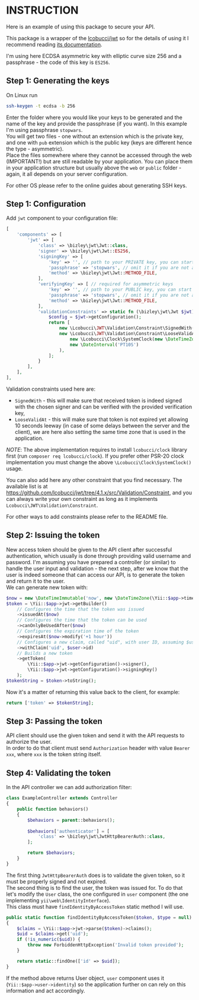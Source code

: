# INSTRUCTION

Here is an example of using this package to secure your API. 

This package is a wrapper of the [lcobucci/jwt](https://github.com/lcobucci/jwt) so for the details of using it 
I recommend reading [its documentation](https://lcobucci-jwt.readthedocs.io/en/latest/).

I'm using here ECDSA asymmetric key with elliptic curve size 256 and a passphrase - the code of this key is `ES256`.

## Step 1: Generating the keys

On Linux run

```sh
ssh-keygen -t ecdsa -b 256
```

Enter the folder where you would like your keys to be generated and the name of the key and provide the passphrase 
(if you want). In this example I'm using passphrase `stopwars`.  
You will get two files - one without an extension which is the private key, and one with `pub` extension which is 
the public key (keys are different hence the type - asymmetric).  
Place the files somewhere where they cannot be accessed through the web (IMPORTANT!) but are still readable by your 
application. You can place them in your application structure but usually above the `web` or `public` folder - again, 
it all depends on your server configuration.

For other OS please refer to the online guides about generating SSH keys.

## Step 1: Configuration

Add `jwt` component to your configuration file:

```php
[
    'components' => [
        'jwt' => [
            'class' => \bizley\jwt\Jwt::class,
            'signer' => \bizley\jwt\Jwt::ES256,
            'signingKey' => [
                'key' => '', // path to your PRIVATE key, you can start the path with @ to indicate this is a Yii alias
                'passphrase' => 'stopwars', // omit it if you are not adding any passphrase
                'method' => \bizley\jwt\Jwt::METHOD_FILE,
            ],
            'verifyingKey' => [ // required for asymmetric keys
                'key' => '', // path to your PUBLIC key, you can start the path with @ to indicate this is a Yii alias
                'passphrase' => 'stopwars', // omit it if you are not adding any passphrase
                'method' => \bizley\jwt\Jwt::METHOD_FILE,
            ],
            'validationConstraints' => static fn (\bizley\jwt\Jwt $jwt) {
                $config = $jwt->getConfiguration();
                return [
                    new \Lcobucci\JWT\Validation\Constraint\SignedWith($config->signer(), $config->verificationKey()),
                    new \Lcobucci\JWT\Validation\Constraint\LooseValidAt(
                        new \Lcobucci\Clock\SystemClock(new \DateTimeZone(\Yii::$app->timeZone)),
                        new \DateInterval('PT10S')
                    ),
                ];
            }
        ],
    ],
],
```

Validation constraints used here are:
 - `SignedWith` - this will make sure that received token is indeed signed with the chosen signer and can be verified 
   with the provided verification key,
 - `LooseValidAt` - this will make sure that token is not expired yet allowing 10 seconds leeway (in case of some delays
   between the server and the client), we are here also setting the same time zone that is used in the application.

*NOTE*: The above implementation requires to install `lcobucci/clock` library first (run `composer req lcobucci/clock`).
If you prefer other PSR-20 clock implementation you must change the above `\Lcobucci\Clock\SystemClock()` usage.

You can also add here any other constraint that you find necessary. The available list is at 
https://github.com/lcobucci/jwt/tree/4.1.x/src/Validation/Constraint, and you can always write your own constraint as 
long as it implements `Lcobucci\JWT\Validation\Constraint`.

For other ways to add constraints please refer to the README file.

## Step 2: Issuing the token

New access token should be given to the API client after successful authentication, which usually is done through 
providing valid username and password. I'm assuming you have prepared a controller (or similar) to handle the user input 
and validation - the next step, after we know that the user is indeed someone that can access our API, is to generate 
the token and return it to the user.  
We can generate new token with:

```php
$now = new \DateTimeImmutable('now', new \DateTimeZone(\Yii::$app->timeZone));
$token = \Yii::$app->jwt->getBuilder()
    // Configures the time that the token was issued
    ->issuedAt($now)
    // Configures the time that the token can be used
    ->canOnlyBeUsedAfter($now)
    // Configures the expiration time of the token
    ->expiresAt($now->modify('+1 hour'))
    // Configures a new claim, called "uid", with user ID, assuming $user is the authenticated user object
    ->withClaim('uid', $user->id)
    // Builds a new token
    ->getToken(
        \Yii::$app->jwt->getConfiguration()->signer(),
        \Yii::$app->jwt->getConfiguration()->signingKey()
    );
$tokenString = $token->toString();
```

Now it's a matter of returning this value back to the client, for example:

```php
return ['token' => $tokenString];
```

## Step 3: Passing the token

API client should use the given token and send it with the API requests to authorize the user.  
In order to do that client must send `Authorization` header with value `Bearer xxx`, where `xxx` is the token string 
itself.

## Step 4: Validating the token

In the API controller we can add authorization filter:

```php
class ExampleController extends Controller
{
    public function behaviors()
    {
        $behaviors = parent::behaviors();
        
        $behaviors['authenticator'] = [
            'class' => \bizley\jwt\JwtHttpBearerAuth::class,
        ];

        return $behaviors;
    }
}
```

The first thing `JwtHttpBearerAuth` does is to validate the given token, so it must be properly signed and not expired.  
The second thing is to find the user, the token was issued for. To do that let's modify the `User` class, the one 
configured in `user` component (the one implementing `yii\web\IdentityInterface`).  
This class must have `findIdentityByAccessToken` static method I will use.

```php
public static function findIdentityByAccessToken($token, $type = null)
{
    $claims = \Yii::$app->jwt->parse($token)->claims();
    $uid = $claims->get('uid');
    if (!is_numeric($uid)) {
        throw new ForbiddenHttpException('Invalid token provided');
    }

    return static::findOne(['id' => $uid]);
}
```

If the method above returns User object, `user` component uses it (`Yii::$app->user->identity`) so the application 
further on can rely on this information and act accordingly.
